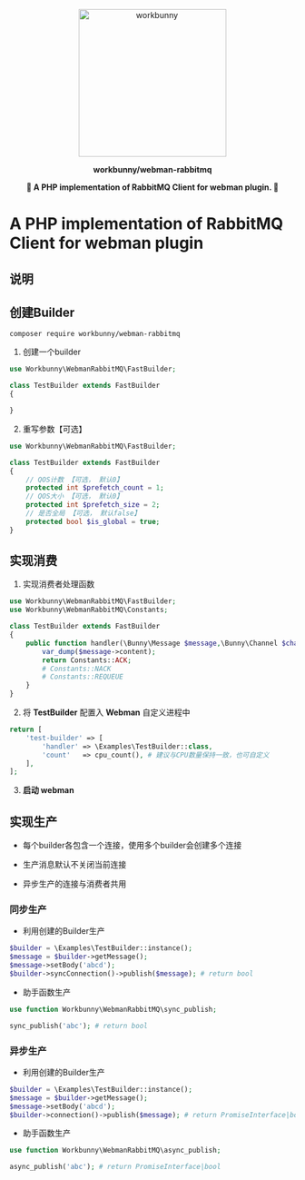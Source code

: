 <p align="center"><img width="260px" src="https://chaz6chez.cn/images/workbunny-logo.png" alt="workbunny"></p>

**<p align="center">workbunny/webman-rabbitmq</p>**

**<p align="center">🐇 A PHP implementation of RabbitMQ Client for webman plugin. 🐇</p>**

# A PHP implementation of RabbitMQ Client for webman plugin


## 说明

## 创建Builder

```
composer require workbunny/webman-rabbitmq
```

1. 创建一个builder

```php
use Workbunny\WebmanRabbitMQ\FastBuilder;

class TestBuilder extends FastBuilder
{

}
```

2. 重写参数【可选】

```php
use Workbunny\WebmanRabbitMQ\FastBuilder;

class TestBuilder extends FastBuilder
{
    // QOS计数 【可选， 默认0】
    protected int $prefetch_count = 1;
    // QOS大小 【可选， 默认0】
    protected int $prefetch_size = 2;
    // 是否全局 【可选， 默认false】
    protected bool $is_global = true;
}
```

## 实现消费

1. 实现消费者处理函数

```php
use Workbunny\WebmanRabbitMQ\FastBuilder;
use Workbunny\WebmanRabbitMQ\Constants;

class TestBuilder extends FastBuilder
{
    public function handler(\Bunny\Message $message,\Bunny\Channel $channel,\Bunny\Client $client) : string{
        var_dump($message->content);
        return Constants::ACK;
        # Constants::NACK
        # Constants::REQUEUE
    }
}
```

2. 将 **TestBuilder** 配置入 **Webman** 自定义进程中

```php
return [
    'test-builder' => [
        'handler' => \Examples\TestBuilder::class,
        'count'   => cpu_count(), # 建议与CPU数量保持一致，也可自定义
    ],
];
```

3. **启动 webman**

## 实现生产

- 每个builder各包含一个连接，使用多个builder会创建多个连接

- 生产消息默认不关闭当前连接

- 异步生产的连接与消费者共用

### 同步生产

- 利用创建的Builder生产

```php
$builder = \Examples\TestBuilder::instance();
$message = $builder->getMessage();
$message->setBody('abcd');
$builder->syncConnection()->publish($message); # return bool
```

- 助手函数生产

```php
use function Workbunny\WebmanRabbitMQ\sync_publish;

sync_publish('abc'); # return bool
```

### 异步生产

- 利用创建的Builder生产

```php
$builder = \Examples\TestBuilder::instance();
$message = $builder->getMessage();
$message->setBody('abcd');
$builder->connection()->publish($message); # return PromiseInterface|bool
```

- 助手函数生产

```php
use function Workbunny\WebmanRabbitMQ\async_publish;

async_publish('abc'); # return PromiseInterface|bool
```